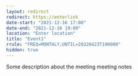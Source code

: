 ```yaml
---
layout: redirect
redirect: https://enterlink
date-start: "2021-12-16 17:00"
date-end: "2021-12-16 19:00"
location: "Enter location"
title: "Event1"
rrule: "FREQ=MONTHLY;UNTIL=20220423T190000"
hidden: true
---
```


Some description about the meeting 
meeting notes